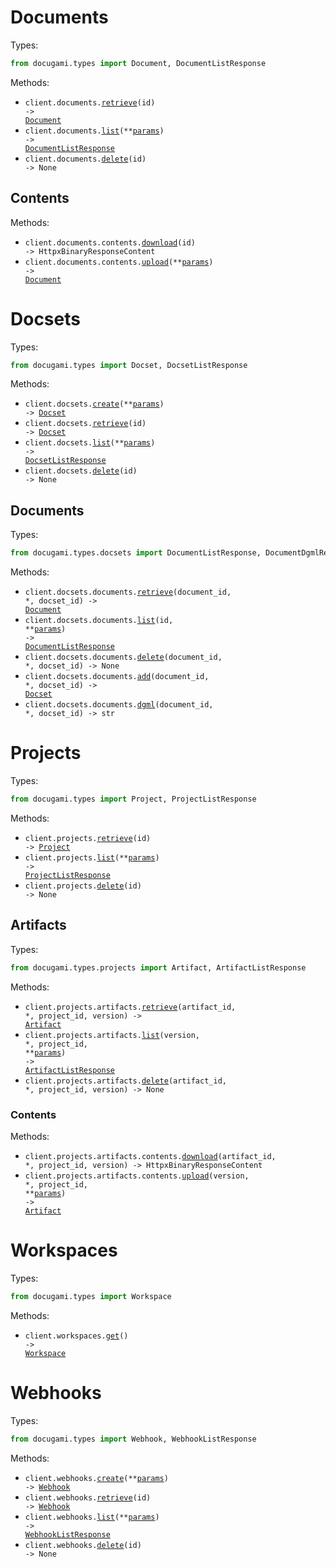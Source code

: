 # Documents

Types:

```python
from docugami.types import Document, DocumentListResponse
```

Methods:

- <code title="get /documents/{id}">client.documents.<a href="./src/docugami/resources/documents/documents.py">retrieve</a>(id) -> <a href="./src/docugami/types/document.py">Document</a></code>
- <code title="get /documents">client.documents.<a href="./src/docugami/resources/documents/documents.py">list</a>(\*\*<a href="src/docugami/types/document_list_params.py">params</a>) -> <a href="./src/docugami/types/document_list_response.py">DocumentListResponse</a></code>
- <code title="delete /documents/{id}">client.documents.<a href="./src/docugami/resources/documents/documents.py">delete</a>(id) -> None</code>

## Contents

Methods:

- <code title="get /documents/{id}/content">client.documents.contents.<a href="./src/docugami/resources/documents/contents.py">download</a>(id) -> HttpxBinaryResponseContent</code>
- <code title="post /documents/content">client.documents.contents.<a href="./src/docugami/resources/documents/contents.py">upload</a>(\*\*<a href="src/docugami/types/documents/content_upload_params.py">params</a>) -> <a href="./src/docugami/types/document.py">Document</a></code>

# Docsets

Types:

```python
from docugami.types import Docset, DocsetListResponse
```

Methods:

- <code title="post /docsets">client.docsets.<a href="./src/docugami/resources/docsets/docsets.py">create</a>(\*\*<a href="src/docugami/types/docset_create_params.py">params</a>) -> <a href="./src/docugami/types/docset.py">Docset</a></code>
- <code title="get /docsets/{id}">client.docsets.<a href="./src/docugami/resources/docsets/docsets.py">retrieve</a>(id) -> <a href="./src/docugami/types/docset.py">Docset</a></code>
- <code title="get /docsets">client.docsets.<a href="./src/docugami/resources/docsets/docsets.py">list</a>(\*\*<a href="src/docugami/types/docset_list_params.py">params</a>) -> <a href="./src/docugami/types/docset_list_response.py">DocsetListResponse</a></code>
- <code title="delete /docsets/{id}">client.docsets.<a href="./src/docugami/resources/docsets/docsets.py">delete</a>(id) -> None</code>

## Documents

Types:

```python
from docugami.types.docsets import DocumentListResponse, DocumentDgmlResponse
```

Methods:

- <code title="get /docsets/{docsetId}/documents/{documentId}">client.docsets.documents.<a href="./src/docugami/resources/docsets/documents.py">retrieve</a>(document_id, \*, docset_id) -> <a href="./src/docugami/types/document.py">Document</a></code>
- <code title="get /docsets/{id}/documents">client.docsets.documents.<a href="./src/docugami/resources/docsets/documents.py">list</a>(id, \*\*<a href="src/docugami/types/docsets/document_list_params.py">params</a>) -> <a href="./src/docugami/types/docsets/document_list_response.py">DocumentListResponse</a></code>
- <code title="delete /docsets/{docsetId}/documents/{documentId}">client.docsets.documents.<a href="./src/docugami/resources/docsets/documents.py">delete</a>(document_id, \*, docset_id) -> None</code>
- <code title="put /docsets/{docsetId}/documents/{documentId}">client.docsets.documents.<a href="./src/docugami/resources/docsets/documents.py">add</a>(document_id, \*, docset_id) -> <a href="./src/docugami/types/docset.py">Docset</a></code>
- <code title="get /docsets/{docsetId}/documents/{documentId}/dgml">client.docsets.documents.<a href="./src/docugami/resources/docsets/documents.py">dgml</a>(document_id, \*, docset_id) -> str</code>

# Projects

Types:

```python
from docugami.types import Project, ProjectListResponse
```

Methods:

- <code title="get /projects/{id}">client.projects.<a href="./src/docugami/resources/projects/projects.py">retrieve</a>(id) -> <a href="./src/docugami/types/project.py">Project</a></code>
- <code title="get /projects">client.projects.<a href="./src/docugami/resources/projects/projects.py">list</a>(\*\*<a href="src/docugami/types/project_list_params.py">params</a>) -> <a href="./src/docugami/types/project_list_response.py">ProjectListResponse</a></code>
- <code title="delete /projects/{id}">client.projects.<a href="./src/docugami/resources/projects/projects.py">delete</a>(id) -> None</code>

## Artifacts

Types:

```python
from docugami.types.projects import Artifact, ArtifactListResponse
```

Methods:

- <code title="get /projects/{projectId}/artifacts/{version}/{artifactId}">client.projects.artifacts.<a href="./src/docugami/resources/projects/artifacts/artifacts.py">retrieve</a>(artifact_id, \*, project_id, version) -> <a href="./src/docugami/types/projects/artifact.py">Artifact</a></code>
- <code title="get /projects/{projectId}/artifacts/{version}">client.projects.artifacts.<a href="./src/docugami/resources/projects/artifacts/artifacts.py">list</a>(version, \*, project_id, \*\*<a href="src/docugami/types/projects/artifact_list_params.py">params</a>) -> <a href="./src/docugami/types/projects/artifact_list_response.py">ArtifactListResponse</a></code>
- <code title="delete /projects/{projectId}/artifacts/{version}/{artifactId}">client.projects.artifacts.<a href="./src/docugami/resources/projects/artifacts/artifacts.py">delete</a>(artifact_id, \*, project_id, version) -> None</code>

### Contents

Methods:

- <code title="get /projects/{projectId}/artifacts/{version}/{artifactId}/content">client.projects.artifacts.contents.<a href="./src/docugami/resources/projects/artifacts/contents.py">download</a>(artifact_id, \*, project_id, version) -> HttpxBinaryResponseContent</code>
- <code title="post /projects/{projectId}/artifacts/{version}/content">client.projects.artifacts.contents.<a href="./src/docugami/resources/projects/artifacts/contents.py">upload</a>(version, \*, project_id, \*\*<a href="src/docugami/types/projects/artifacts/content_upload_params.py">params</a>) -> <a href="./src/docugami/types/projects/artifact.py">Artifact</a></code>

# Workspaces

Types:

```python
from docugami.types import Workspace
```

Methods:

- <code title="get /workspace">client.workspaces.<a href="./src/docugami/resources/workspaces.py">get</a>() -> <a href="./src/docugami/types/workspace.py">Workspace</a></code>

# Webhooks

Types:

```python
from docugami.types import Webhook, WebhookListResponse
```

Methods:

- <code title="post /webhooks">client.webhooks.<a href="./src/docugami/resources/webhooks.py">create</a>(\*\*<a href="src/docugami/types/webhook_create_params.py">params</a>) -> <a href="./src/docugami/types/webhook.py">Webhook</a></code>
- <code title="get /webhooks/{id}">client.webhooks.<a href="./src/docugami/resources/webhooks.py">retrieve</a>(id) -> <a href="./src/docugami/types/webhook.py">Webhook</a></code>
- <code title="get /webhooks">client.webhooks.<a href="./src/docugami/resources/webhooks.py">list</a>(\*\*<a href="src/docugami/types/webhook_list_params.py">params</a>) -> <a href="./src/docugami/types/webhook_list_response.py">WebhookListResponse</a></code>
- <code title="delete /webhooks/{id}">client.webhooks.<a href="./src/docugami/resources/webhooks.py">delete</a>(id) -> None</code>
